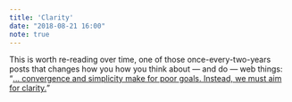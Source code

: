 ```yaml
---
title: 'Clarity'
date: "2018-08-21 16:00"
note: true
---
```


This is worth re-reading over time, one of those once-every-two-years posts that changes how you how you think about — and do — web things: <q>[&hellip; convergence and simplicity make for poor goals. Instead, we must aim for clarity.](https://frankchimero.com/writing/the-webs-grain/)</q>
